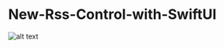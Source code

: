 # New-Rss-Control-with-SwiftUI

![alt text](https://github.com/[username]/[reponame]/blob/[branch]/previe.png?raw=true)

